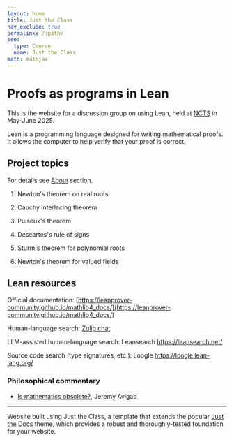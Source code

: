 ```yaml
---
layout: home
title: Just the Class
nav_exclude: true
permalink: /:path/
seo:
  type: Course
  name: Just the Class
math: mathjax
---
```


# Proofs as programs in Lean

This is the website for a discussion group on using Lean, held at [NCTS](https://ncts.ntu.edu.tw/) in May-June 2025.

Lean is a programming language designed for writing mathematical proofs.
It allows the computer to help verify that your proof is correct.





## Project topics

For details see [About](about/) section.

1. Newton's theorem on real roots


2. Cauchy interlacing theorem

3. Puiseux's theorem
4. Descartes's rule of signs

5. Sturm's theorem for polynomial roots

6. Newton's theorem for valued fields


## Lean resources

Official documentation: [https://leanprover-community.github.io/mathlib4_docs/](https://leanprover-community.github.io/mathlib4_docs/)



Human-language search:
[Zulip chat](https://leanprover.zulipchat.com/)

LLM-assisted human-language search:
Leansearch https://leansearch.net/

Source code search (type signatures, etc.): 
Loogle https://loogle.lean-lang.org/


### Philosophical commentary

- [Is mathematics obsolete?](https://www.andrew.cmu.edu/user/avigad/Talks/obsolete.pdf), Jeremy Avigad

----

Website built using
Just the Class, a template that extends the popular [Just the Docs](https://github.com/just-the-docs/just-the-docs) theme, which provides a robust and thoroughly-tested foundation for your website.

